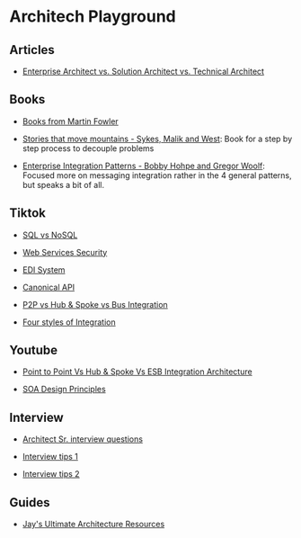 # Architech Playground

## Articles

- [Enterprise Architect vs. Solution Architect vs. Technical Architect](https://www.leanix.net/en/wiki/ea/enterprise-architect-vs-solution-architect-vs-technical-architect-whats-the-difference)

## Books

- [Books from Martin Fowler](https://martinfowler.com/books/)

- [Stories that move mountains - Sykes, Malik and West](https://vm.tiktok.com/ZMLtB7XTm/): Book for a step by step process to decouple problems

- [Enterprise Integration Patterns - Bobby Hohpe and Gregor Woolf](https://martinfowler.com/books/eip.html): Focused more on messaging integration rather in the 4 general patterns, but speaks a bit of all.

## Tiktok

- [SQL vs NoSQL](https://vm.tiktok.com/ZMLtBExLb/)

- [Web Services Security](https://vm.tiktok.com/ZMLtSNE9H/)

- [EDI System](https://vm.tiktok.com/ZMLtS28dq/)

- [Canonical API](https://vm.tiktok.com/ZMLtB7HoH/)

-  [P2P vs Hub & Spoke vs Bus Integration](https://vm.tiktok.com/ZMLtBTDWC/)

- [Four styles of Integration](https://vm.tiktok.com/ZMLtBKKuB/)

## Youtube

- [Point to Point Vs Hub & Spoke Vs ESB Integration Architecture
](https://www.youtube.com/watch?v=zgUCA91ZzU0)

- [SOA Design Principles](https://www.youtube.com/watch?v=nlW37AfUpRs)

## Interview

- [Architect Sr. interview questions](https://vm.tiktok.com/ZMLtSejUF/)

- [Interview tips 1](https://vm.tiktok.com/ZMLtS8f6y/)

- [Interview tips 2](https://vm.tiktok.com/ZMLtBwyfs/)

## Guides

- [Jay's Ultimate Architecture Resources](https://github.com/wolfejw86/architecture-learning-path)
